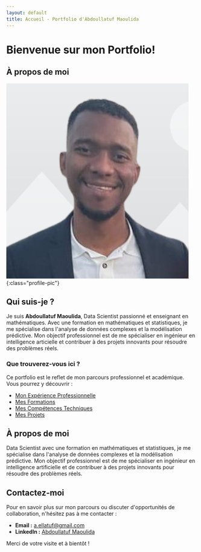 ```yaml
---
layout: default
title: Accueil - Portfolio d'Abdoullatuf Maoulida
---
```


# Bienvenue sur mon Portfolio!
## À propos de moi
![Abdoullatuf Maoulida](/assets/img/img_cv_abdoullatuf.jpg){:class="profile-pic"}

## Qui suis-je ?

Je suis **Abdoullatuf Maoulida**, Data Scientist passionné et enseignant en mathématiques. Avec une formation en mathématiques et statistiques, je me spécialise dans l'analyse de données complexes et la modélisation prédictive. Mon objectif professionnel est de me spécialiser en ingénieur en intelligence articielle et contribuer à des projets innovants pour résoudre des problèmes réels.

### Que trouverez-vous ici ?

Ce portfolio est le reflet de mon parcours professionnel et académique. Vous pourrez y découvrir :

- [Mon Expérience Professionnelle](/experiences.md)
- [Mes Formations](/formations.md)
- [Mes Compétences Techniques](/competences.md)
- [Mes Projets](/projects.md)

## À propos de moi

Data Scientist avec une formation en mathématiques et statistiques, je me spécialise dans l'analyse de données complexes et la modélisation prédictive. Mon objectif professionnel est de me spécialiser en ingénieur en intelligence artificielle et de contribuer à des projets innovants pour résoudre des problèmes réels.

## Contactez-moi

Pour en savoir plus sur mon parcours ou discuter d'opportunités de collaboration, n'hésitez pas à me contacter :

- **Email :** [a.ellatuf@gmail.com](mailto:a.ellatuf@gmail.com)
- **LinkedIn :** [Abdoullatuf Maoulida](https://www.linkedin.com/in/abdoullatuf-maoulida/)

Merci de votre visite et à bientôt !
